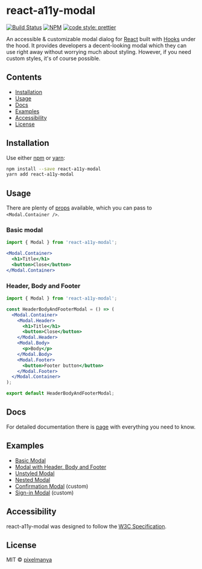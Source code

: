# react-a11y-modal

[![Build Status](https://travis-ci.com/pixelmanya/react-a11y-modal.svg?branch=master)](https://travis-ci.com/pixelmanya/react-a11y-modal) [![NPM](https://img.shields.io/npm/v/react-a11y-modal.svg)](https://www.npmjs.com/package/react-a11y-modal) [![code style: prettier](https://img.shields.io/badge/code_style-prettier-ff69b4.svg?style=flat-square)](https://github.com/prettier/prettier)

An accessible & customizable modal dialog for [React](https://reactjs.org) built with [Hooks](https://reactjs.org/docs/hooks-intro.html) under the hood. It provides developers a decent-looking modal which they can use right away without worrying much about styling. However, if you need custom styles, it's of course possible.

## Contents

* [Installation](#installation)
* [Usage](#usage)
* [Docs](#docs)
* [Examples](#examples)
* [Accessibility](#accessibility)
* [License](#license)

## Installation

Use either [npm](https://npmjs.org/) or [yarn](https://yarnpkg.com):

```bash
npm install --save react-a11y-modal
yarn add react-a11y-modal

```

## Usage

There are plenty of [props](https://pixelmanya.github.io/react-a11y-modal/#props) available, which you can pass to `<Modal.Container />`.

### Basic modal

```jsx
import { Modal } from 'react-a11y-modal';

<Modal.Container>
  <h1>Title</h1>
  <button>Close</button>
</Modal.Container>
```

### Header, Body and Footer

```jsx
import { Modal } from 'react-a11y-modal';

const HeaderBodyAndFooterModal = () => (
  <Modal.Container>
    <Modal.Header>
      <h1>Title</h1>
      <button>Close</button>
    </Modal.Header>
    <Modal.Body>
      <p>Body</p>
    </Modal.Body>
    <Modal.Footer>
      <button>Footer button</button>
    </Modal.Footer>
  </Modal.Container>
);

export default HeaderBodyAndFooterModal;
```

## Docs

For detailed documentation there is [page](https://pixelmanya.github.io/react-a11y-modal) with everything you need to know.

## Examples

* [Basic Modal](https://pixelmanya.github.io/react-a11y-modal/#basic-modal)
* [Modal with Header, Body and Footer](https://pixelmanya.github.io/react-a11y-modal/#with-header-body-and-footer)
* [Unstyled Modal](https://pixelmanya.github.io/react-a11y-modal/#unstyled-modal)
* [Nested Modal](https://pixelmanya.github.io/react-a11y-modal/#nested-modal)
* [Confirmation Modal](https://pixelmanya.github.io/react-a11y-modal/#confirmation-modal) (custom)
* [Sign-in Modal](https://pixelmanya.github.io/react-a11y-modal/#sign-in-modal) (custom)

## Accessibility

react-a11y-modal was designed to follow the [W3C Specification](https://www.w3.org/TR/wai-aria-practices/#dialog_modal). 

## License

MIT © [pixelmanya](https://github.com/pixelmanya)
